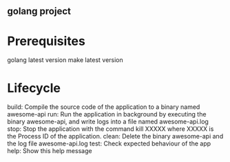 ## golang project

# Prerequisites
golang latest version
make latest version

# Lifecycle

build:  Compile the source code of the application to a binary named awesome-api
run:  Run the application in background by executing the binary awesome-api, and write logs into a file named awesome-api.log
stop:  Stop the application with the command kill XXXXX where XXXXX is the Process ID of the application. 
clean:  Delete the binary awesome-api and the log file awesome-api.log
test:  Check expected behaviour of the app
help:  Show this help message